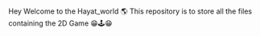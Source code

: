 Hey Welcome to the Hayat_world 🌎
This repository is to store all the files containing the 2D Game 😁🕹️😁  
